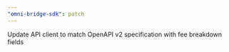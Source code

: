 ```yaml
---
"omni-bridge-sdk": patch
---
```


Update API client to match OpenAPI v2 specification with fee breakdown fields
